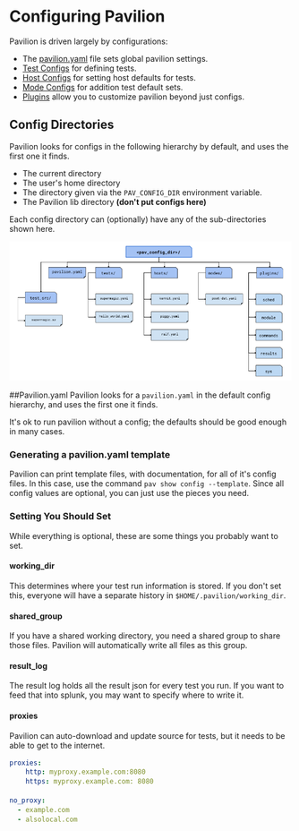 # Configuring Pavilion

Pavilion is driven largely by configurations:
  - The [pavilion.yaml](#pavilion.yaml) file sets global pavilion settings.
  - [Test Configs](tests/basics.md) for defining tests.
  - [Host Configs](tests/basics.md#host-configs) for setting host defaults for 
  tests.
  - [Mode Configs](tests/basics.md#mode-configs) for addition test default sets.
  - [Plugins](plugins/basics.md) allow you to customize pavilion beyond just 
  configs.

## Config Directories 
Pavilion looks for configs in the following hierarchy by default, and uses 
the first one it finds. 

  - The current directory
  - The user's home directory
  - The directory given via the `PAV_CONFIG_DIR` environment variable.
  - The Pavilion lib directory __(don't put configs here)__

Each config directory can (optionally) have any of the sub-directories shown 
here.

![Config Directory Layout](imgs/config_dir.png "Pavilion Config Directory")

##Pavilion.yaml
Pavilion looks for a `pavilion.yaml` in the default config hierarchy, and 
uses the first one it finds. 

It's ok to run pavilion without a config; the defaults should be good enough 
in many cases.

### Generating a pavilion.yaml template
Pavilion can print template files, with documentation, for all of it's config
files. In this case, use the command `pav show config --template`. Since all 
config values are optional, you can just use the pieces you need.

### Setting You Should Set
While everything is optional, these are some things you probably want to set.

#### working_dir
This determines where your test run information is 
stored. If you don't set this, everyone will have a separate history in 
`$HOME/.pavilion/working_dir`.

#### shared_group
If you have a shared working directory, you need a 
shared group to share those files. Pavilion will automatically write all 
files as this group.

#### result_log 
The result log holds all the result json for every test you
run. If you want to feed that into splunk, you may want to specify where to 
write it. 

#### proxies
Pavilion can auto-download and update source for tests, but 
 it needs to be able to get to the internet. 
 
```yaml
proxies:
    http: myproxy.example.com:8080
    https: myproxy.example.com: 8080

no_proxy:
  - example.com
  - alsolocal.com
```
